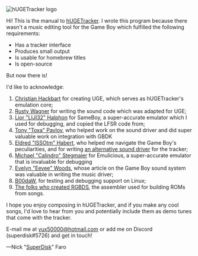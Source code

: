 ![hUGETracker logo](https://camo.githubusercontent.com/47f1b09f240985f1e93c3188ebb73f503a050430a67f18a12411838cc41270b5/68747470733a2f2f6e69636b66612e726f2f696d616765732f485547454c6f676f2e676966)

Hi!
This is the manual to [hUGETracker](https://github.com/SuperDisk/hUGETracker).
I wrote this program because there wasn't a music editing tool for the Game Boy which fulfilled the following requirements:

- Has a tracker interface
- Produces small output
- Is usable for homebrew titles
- Is open-source

But now there is!

I'd like to acknowledge:

1. [Christian Hackbart](https://github.com/TetrisSQC) for creating UGE, which serves as hUGETracker's emulation core;
1. [Rusty Wagner](https://github.com/D0ntPanic) for writing the sound code which was adapted for UGE;
1. [Lior "LIJI32" Halphon](https://github.com/LIJI32) for SameBoy, a super-accurate emulator which I used for debugging, and copied the LFSR code from;
1. [Tony "Toxa" Pavlov](https://github.com/untoxa), who helped work on the sound driver and did super valuable work on integration with GBDK
1. [Eldred "ISSOtm" Habert](https://github.com/ISSOtm), who helped me navigate the Game Boy's peculiarities, and for writing [an alternative sound driver](https://github.com/ISSOtm/fortISSimO) for the tracker;
1. [Michael "Calindro" Stegmaier](https://github.com/Calindro) for Emulicious, a super-accurate emulator that is invaluable for debugging
1. [Evelyn "Eevee" Woods](https://github.com/eevee), whose article on the Game Boy sound system was valuable in writing the music driver;
1. [B00daW](https://battleofthebits.org/barracks/Profile/b00daw), for testing and debugging support on Linux;
1. [The folks who created RGBDS](https://github.com/gbdev/rgbds/contributors), the assembler used for building ROMs from songs.

I hope you enjoy composing in hUGETracker, and if you make any cool songs, I'd love to hear from you and potentially include them as demo tunes that come with the tracker.

E-mail me at [yux50000@hotmail.com](mailto:yux50000@hotmail.com) or add me on Discord (superdisk#5726) and get in touch!

—Nick "[SuperDisk](https://nickfa.ro)" Faro
